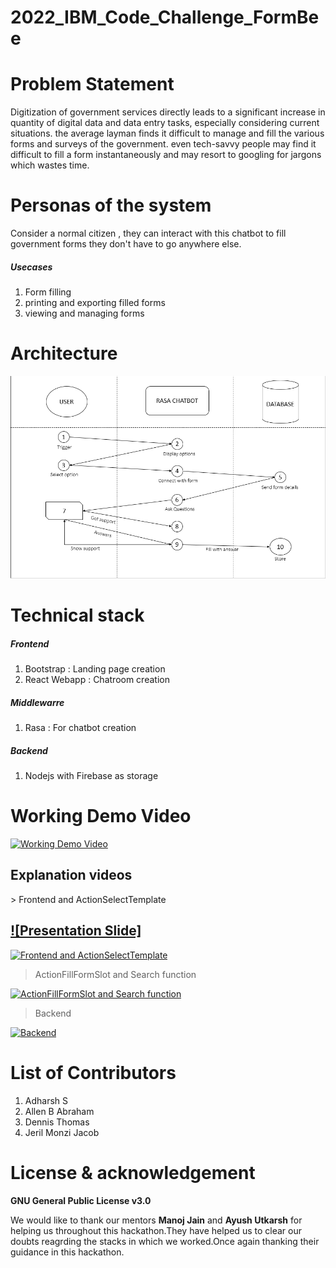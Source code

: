 # 2022_IBM_Code_Challenge_FormBee

<h1> Problem Statement</h1>
<p>
    Digitization of government services directly leads to a significant increase in quantity of digital data and data entry tasks, especially considering current situations. the average layman finds it difficult to manage and fill the various forms and surveys of the government. even tech-savvy people may find it difficult to fill a form instantaneously and may resort to googling for jargons which wastes time.
</p>

<h1>Personas of the system</h1>

<p>
    Consider a normal citizen , they can interact with this chatbot to fill government forms they don't have to go anywhere else.
</p>

<h5> Usecases</h5>
<ol>   
    <li> Form filling </li>
    <li> printing and exporting filled forms</li>
    <li>viewing and managing forms</li>  
   </ol>
  

<h1>Architecture</h1>
<img src="architecture.png"></img>

<h1>Technical stack</h1>
<h5>Frontend</h5>
<ol>
    <li>Bootstrap : Landing page creation</li>
    <li>React Webapp : Chatroom creation</li>
    </ol>
    
<h5>Middlewarre</h5>
<ol>
    <li>Rasa : For chatbot creation </li>
</ol>

<h5>Backend </h5>
<ol>
    <li> Nodejs with Firebase as storage</li>
    </ol>
  

<h1>Working Demo Video</h1>

[![Working Demo Video](https://img.youtube.com/vi/1GOBrDdNPEQ/0.jpg)](https://www.youtube.com/watch?v=1GOBrDdNPEQ)

<h2>Explanation videos</h2>
> Frontend and ActionSelectTemplate

## [![Presentation Slide]](https://github.com/ibm-gtsp-team-15/2022_IBM_Code_Challenge_FormBee/blob/ace8bf42d13fdb036ad27935f07e45f20278fbb7/FormBee%20Slides.pptx)

[![Frontend and ActionSelectTemplate](https://img.youtube.com/vi/-jTI6Py_hKo/0.jpg)](https://www.youtube.com/watch?v=-jTI6Py_hKo)

> ActionFillFormSlot and Search function

[![ActionFillFormSlot and Search function](https://img.youtube.com/vi/cwBFQc8Qz78/0.jpg)](https://www.youtube.com/watch?v=cwBFQc8Qz78)

> Backend

[![Backend](https://img.youtube.com/vi/XjhjORGLTfQ/0.jpg)](https://www.youtube.com/watch?v=XjhjORGLTfQ)

<h1>List of Contributors</h1>
<ol>
  <li>Adharsh S</li>
  <li>Allen B Abraham</li>
  <li>Dennis Thomas</li>
  <li>Jeril Monzi Jacob</li>
</ol>

<h1>License &amp acknowledgement</h1>

<P>
    <b>GNU General Public License v3.0</b>
    </P>
<p>
    We would like to thank our mentors <b>Manoj Jain</b> and <b>Ayush Utkarsh</b> for helping us throughout this hackathon.They have helped us to clear our doubts reagrding the stacks in which we worked.Once again thanking their guidance in this hackathon.
    </p>
    
